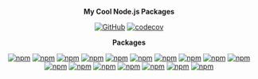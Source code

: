 <div align="center">

**My Cool Node.js Packages**

[![GitHub](https://img.shields.io/github/license/oadpoaw/packages)](https://github.com/oadpoaw/packages/tree/main/LICENSE)
[![codecov](https://codecov.io/gh/oadpoaw/packages/branch/main/graph/badge.svg?token=L3OD02UDO6)](https://codecov.io/gh/oadpoaw/packages)

**Packages**

[![npm](https://img.shields.io/npm/v/@oadpoaw/array-chunk?color=blue&logo=npm&style=flat-square&label=@oadpoaw/array-chunk)](https://www.npmjs.com/package/@oadpoaw/array-chunk)
[![npm](https://img.shields.io/npm/v/@oadpoaw/array-shuffle?color=blue&logo=npm&style=flat-square&label=@oadpoaw/array-shuffle)](https://www.npmjs.com/package/@oadpoaw/array-shuffle)
[![npm](https://img.shields.io/npm/v/@oadpoaw/async-wrapper?color=blue&logo=npm&style=flat-square&label=@oadpoaw/async-wrapper)](https://www.npmjs.com/package/@oadpoaw/async-wrapper)
[![npm](https://img.shields.io/npm/v/@oadpoaw/base64?color=blue&logo=npm&style=flat-square&label=@oadpoaw/base64)](https://www.npmjs.com/package/@oadpoaw/base64)
[![npm](https://img.shields.io/npm/v/@oadpoaw/differentiate?color=blue&logo=npm&style=flat-square&label=@oadpoaw/differentiate)](https://www.npmjs.com/package/@oadpoaw/differentiate)
[![npm](https://img.shields.io/npm/v/@oadpoaw/escapes?color=blue&logo=npm&style=flat-square&label=@oadpoaw/escapes)](https://www.npmjs.com/package/@oadpoaw/escapes)
[![npm](https://img.shields.io/npm/v/@oadpoaw/logger?color=blue&logo=npm&style=flat-square&label=@oadpoaw/logger)](https://www.npmjs.com/package/@oadpoaw/logger)
[![npm](https://img.shields.io/npm/v/@oadpoaw/processor?color=blue&logo=npm&style=flat-square&label=@oadpoaw/processor)](https://www.npmjs.com/package/@oadpoaw/processor)
[![npm](https://img.shields.io/npm/v/@oadpoaw/progressbar?color=blue&logo=npm&style=flat-square&label=@oadpoaw/progressbar)](https://www.npmjs.com/package/@oadpoaw/progressbar)
[![npm](https://img.shields.io/npm/v/@oadpoaw/random?color=blue&logo=npm&style=flat-square&label=@oadpoaw/random)](https://www.npmjs.com/package/@oadpoaw/random)
[![npm](https://img.shields.io/npm/v/@oadpoaw/react-sensor?color=blue&logo=npm&style=flat-square&label=@oadpoaw/react-sensor)](https://www.npmjs.com/package/@oadpoaw/react-sensor)
[![npm](https://img.shields.io/npm/v/@oadpoaw/merge?color=blue&logo=npm&style=flat-square&label=@oadpoaw/merge)](https://www.npmjs.com/package/@oadpoaw/merge)
[![npm](https://img.shields.io/npm/v/@oadpoaw/wait?color=blue&logo=npm&style=flat-square&label=@oadpoaw/wait)](https://www.npmjs.com/package/@oadpoaw/wait)
[![npm](https://img.shields.io/npm/v/@oadpoaw/trim-array?color=blue&logo=npm&style=flat-square&label=@oadpoaw/trim-array)](https://www.npmjs.com/package/@oadpoaw/trim-array)
[![npm](https://img.shields.io/npm/v/@oadpoaw/shorten?color=blue&logo=npm&style=flat-square&label=@oadpoaw/shorten)](https://www.npmjs.com/package/@oadpoaw/shorten)
[![npm](https://img.shields.io/npm/v/@oadpoaw/human-readable?color=blue&logo=npm&style=flat-square&label=@oadpoaw/human-readable)](https://www.npmjs.com/package/@oadpoaw/human-readable)
[![npm](https://img.shields.io/npm/v/@oadpoaw/string-chunk?color=blue&logo=npm&style=flat-square&label=@oadpoaw/string-chunk)](https://www.npmjs.com/package/@oadpoaw/string-chunk)

</div>